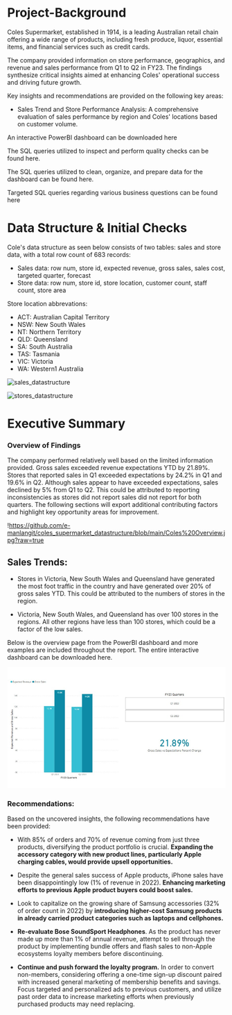 # Project-Background
Coles Supermarket, established in 1914, is a leading Australian retail chain offering a wide range of products, including fresh produce, liquor, essential items, and financial services such as credit cards.

The company provided information on store performance, geographics, and revenue and sales performance from Q1 to Q2 in FY23. The findings synthesize critical insights aimed at enhancing Coles' operational success and driving future growth.

Key insights and recommendations are provided on the following key areas:

  - Sales Trend and Store Performance Analysis: A comprehensive evaluation of sales performance by region and Coles' locations based on customer volume.

An interactive PowerBI dashboard can be downloaded here

The SQL queries utilized to inspect and perform quality checks can be found here.

The SQL queries utilized to clean, organize, and prepare data for the dashboard can be found here.

Targeted SQL queries regarding various business questions can be found here

# Data Structure & Initial Checks
Cole's data structure as seen below consists of two tables: sales and store data, with a total row count of 683 records: 

  - Sales data: row num, store id, expected revenue, gross sales, sales cost, targeted quarter, forecast
  - Store data: row num, store id, store location, customer count, staff count, store area

Store location abbrevations:
- ACT: Australian Capital Territory
- NSW: New South Wales
- NT: Northern Territory
- QLD: Queensland
- SA: South Australia
- TAS: Tasmania
- VIC: Victoria
- WA: Western1 Australia
    
![sales_datastructure](https://github.com/user-attachments/assets/290af041-e441-4736-8d4e-3d2b46d9603b)

![stores_datastructure](https://github.com/user-attachments/assets/eccf1cab-b227-4177-b602-1712bb8ef26c)

# Executive Summary

###  Overview of Findings

The company performed relatively well based on the limited information provided. Gross sales exceeded revenue expectations YTD by 21.89%. Stores that reported sales in Q1 exceeded expectations by 24.2% in Q1 and 19.6% in Q2. Although sales appear to have exceeded expectations, sales declined by 5% from Q1 to Q2. This could be attributed to reporting inconsistencies as stores did not report sales did not report for both quarters. The following sections will export additional contributing factors and highlight key opportunity areas for improvement.

!https://github.com/e-manlangit/coles_supermarket_datastructure/blob/main/Coles%20Overview.jpg?raw=true

## Sales Trends:

- Stores in Victoria, New South Wales and Queensland have generated the most foot traffic in the country and have generated over 20% of gross sales YTD. This could be attributed to the numbers of stores in the region.

- Victoria, New South Wales, and Queensland has over 100 stores in the regions. All other regions have less than 100 stores, which could be a factor of the low sales.

Below is the overview page from the PowerBI dashboard and more examples are included throughout the report. The entire interactive dashboard can be downloaded here.

![Alt text](https://github.com/e-manlangit/coles_supermarket_datastructure/blob/main/Coles%20Overview.jpg?raw=true)

### Recommendations:

Based on the uncovered insights, the following recommendations have been provided:

- With 85% of orders and 70% of revenue coming from just three products, diversifying the product portfolio is crucial. **Expanding the accessory category with new product lines, particularly Apple charging cables, would provide upsell opportunities.**

- Despite the general sales success of Apple products, iPhone sales have been disappointingly low (1% of revenue in 2022). **Enhancing marketing efforts to previous Apple product buyers could boost sales.**

- Look to capitalize on the growing share of Samsung accessories (32% of order count in 2022) by **introducing higher-cost Samsung products in already carried product categories such as laptops and cellphones.**

- **Re-evaluate Bose SoundSport Headphones**. As the product has never made up more than 1% of annual revenue, attempt to sell through the product by implementing bundle offers and flash sales to non-Apple ecosystems loyalty members before discontinuing.

- **Continue and push forward the loyalty program.** In order to convert non-members, considering offering a one-time sign-up discount paired with increased general marketing of membership benefits and savings. Focus targeted and personalized ads to previous customers, and utilize past order data to increase marketing efforts when previously purchased products may need replacing.



